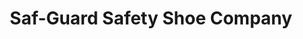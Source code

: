 ---
title: "Saf-Guard Safety Shoe Company"
url: /cheektowaga/saf-guard-safety-shoe-company/
shop: shoes
---